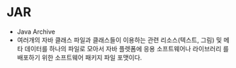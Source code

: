# JAR
- Java Archive
- 여러개의 자바 클래스 파일과 클래스들이 이용하는 관련 리소스(텍스트, 그림)
  및 메타 데이터를 하나의 파일로 모아서 자바 플렛폼에 응용 소프트웨어나 라이브러리
  를 배포하기 위한 소프트웨어 패키지 파일 포맷이다.